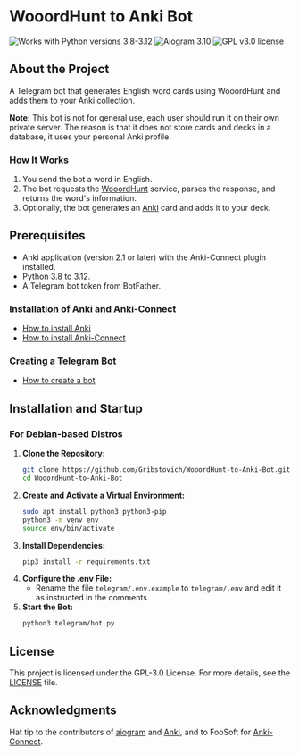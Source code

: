 # WooordHunt to Anki Bot
![Works with Python versions 3.8-3.12](https://img.shields.io/badge/Python-%203.8%20%7C%203.9%20%7C%203.10%20%7C%203.11%20%7C%203.12%20-1781BF)
![Aiogram 3.10](https://img.shields.io/badge/Aiogram-3.10-FFEF00)
![GPL v3.0 license](https://img.shields.io/badge/License-GPL%20v3.0-FF4B11)


## About the Project
A Telegram bot that generates English word cards using WooordHunt and adds them to your Anki collection.

**Note:** This bot is not for general use, each user should run it on their own private server. The reason is that it does not store cards and decks in a database, it uses your personal Anki profile.

### How It Works
1. You send the bot a word in English.
2. The bot requests the [WooordHunt](https://wooordhunt.ru) service, parses the response, and returns the word's information.
3. Optionally, the bot generates an [Anki](https://ankiweb.net/about) card and adds it to your deck.

## Prerequisites
- Anki application (version 2.1 or later) with the Anki-Connect plugin installed.
- Python 3.8 to 3.12.
- A Telegram bot token from BotFather.

### Installation of Anki and Anki-Connect
- [How to install Anki](https://docs.ankiweb.net/getting-started.html#installing--upgrading)
- [How to install Anki-Connect](https://foosoft.net/projects/anki-connect)

### Creating a Telegram Bot
- [How to create a bot](https://core.telegram.org/bots/features#creating-a-new-bot)

## Installation and Startup
### For Debian-based Distros
1. **Clone the Repository:**
    ```bash
    git clone https://github.com/Gribstovich/WooordHunt-to-Anki-Bot.git
    cd WooordHunt-to-Anki-Bot
    ```
2. **Create and Activate a Virtual Environment:**
    ```bash
    sudo apt install python3 python3-pip
    python3 -m venv env
    source env/bin/activate
    ```
3. **Install Dependencies:**
    ```bash
    pip3 install -r requirements.txt
    ```
4. **Configure the .env File:**
    - Rename the file `telegram/.env.example` to `telegram/.env` and edit it as instructed in the comments.
5. **Start the Bot:**
    ```bash
    python3 telegram/bot.py
    ```

## License
This project is licensed under the GPL-3.0 License. For more details, see the [LICENSE](LICENSE) file.

## Acknowledgments
Hat tip to the contributors of [aiogram](https://github.com/aiogram/aiogram) and [Anki](https://github.com/ankitects/anki), and to FooSoft for [Anki-Connect](https://github.com/FooSoft/anki-connect).
